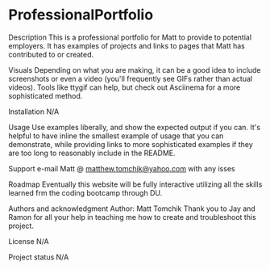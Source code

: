 # ProfessionalPortfolio

Description
This is a professional portfolio for Matt to provide to potential employers. It has examples of projects and links to pages that Matt has contributed to or created.

Visuals
Depending on what you are making, it can be a good idea to include screenshots or even a video (you'll frequently see GIFs rather than actual videos). Tools like ttygif can help, but check out Asciinema for a more sophisticated method.

Installation
N/A

Usage
Use examples liberally, and show the expected output if you can. It's helpful to have inline the smallest example of usage that you can demonstrate, while providing links to more sophisticated examples if they are too long to reasonably include in the README.

Support
e-mail Matt @ matthew.tomchik@yahoo.com with any isses

Roadmap
Eventually this website will be fully interactive utilizing all the skills learned frm the coding bootcamp through DU.

Authors and acknowledgment
Author: Matt Tomchik Thank you to Jay and Ramon for all your help in teaching me how to create and troubleshoot this project.

License
N/A

Project status
N/A